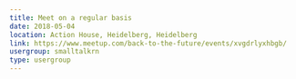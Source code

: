 ```yaml
---
title: Meet on a regular basis
date: 2018-05-04
location: Action House, Heidelberg, Heidelberg
link: https://www.meetup.com/back-to-the-future/events/xvgdrlyxhbgb/
usergroup: smalltalkrn
type: usergroup
---
```

